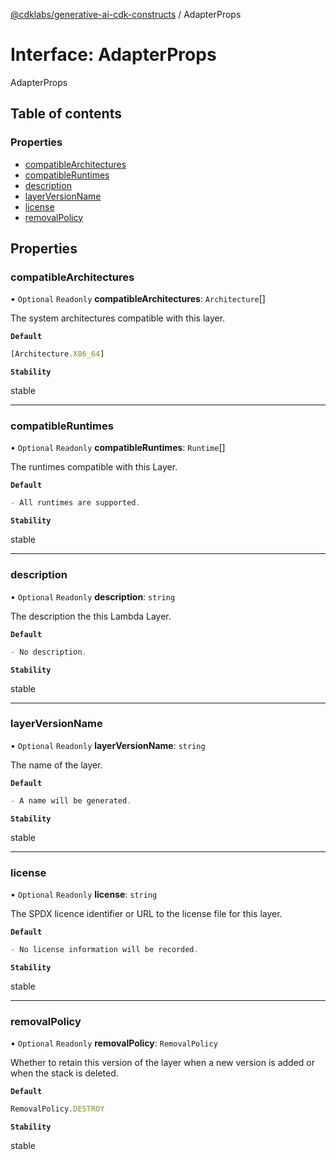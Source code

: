 [@cdklabs/generative-ai-cdk-constructs](../README.md) / AdapterProps

# Interface: AdapterProps

AdapterProps

## Table of contents

### Properties

- [compatibleArchitectures](AdapterProps.md#compatiblearchitectures)
- [compatibleRuntimes](AdapterProps.md#compatibleruntimes)
- [description](AdapterProps.md#description)
- [layerVersionName](AdapterProps.md#layerversionname)
- [license](AdapterProps.md#license)
- [removalPolicy](AdapterProps.md#removalpolicy)

## Properties

### compatibleArchitectures

• `Optional` `Readonly` **compatibleArchitectures**: `Architecture`[]

The system architectures compatible with this layer.

**`Default`**

```ts
[Architecture.X86_64]
```

**`Stability`**

stable

___

### compatibleRuntimes

• `Optional` `Readonly` **compatibleRuntimes**: `Runtime`[]

The runtimes compatible with this Layer.

**`Default`**

```ts
- All runtimes are supported.
```

**`Stability`**

stable

___

### description

• `Optional` `Readonly` **description**: `string`

The description the this Lambda Layer.

**`Default`**

```ts
- No description.
```

**`Stability`**

stable

___

### layerVersionName

• `Optional` `Readonly` **layerVersionName**: `string`

The name of the layer.

**`Default`**

```ts
- A name will be generated.
```

**`Stability`**

stable

___

### license

• `Optional` `Readonly` **license**: `string`

The SPDX licence identifier or URL to the license file for this layer.

**`Default`**

```ts
- No license information will be recorded.
```

**`Stability`**

stable

___

### removalPolicy

• `Optional` `Readonly` **removalPolicy**: `RemovalPolicy`

Whether to retain this version of the layer when a new version is added or when the stack is deleted.

**`Default`**

```ts
RemovalPolicy.DESTROY
```

**`Stability`**

stable
